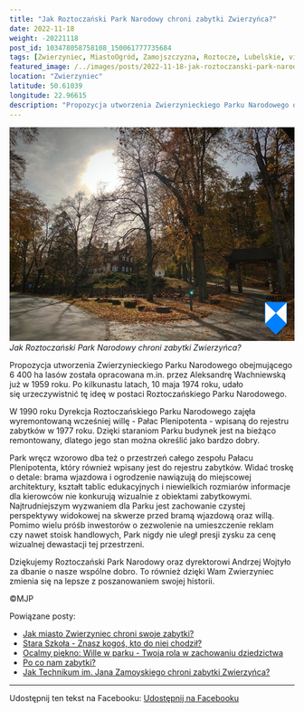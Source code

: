 ```yaml
---
title: "Jak Roztoczański Park Narodowy chroni zabytki Zwierzyńca?"
date: 2022-11-18
weight: -20221118
post_id: 103478058758108_150061777735684
tags: [Zwierzyniec, MiastoOgród, Zamojszczyzna, Roztocze, Lubelskie, villarestituta, turystyka, dziedzictwo, zabytki, kościoły, krajobrazy, roztoczanskiparknarodowy]
featured_image: /../images/posts/2022-11-18-jak-roztoczanski-park-narodowy-chroni-zabytki.jpg
location: "Zwierzyniec"
latitude: 50.61039
longitude: 22.96615
description: "Propozycja utworzenia Zwierzynieckiego Parku Narodowego obejmującego 6 400 ha lasów została opracowana m.in. przez Aleksandrę Wachniewską już w 1959 r..."
---
```


![Jak Roztoczański Park Narodowy chroni zabytki Zwierzyńca?](/images/posts/2022-11-18-jak-roztoczanski-park-narodowy-chroni-zabytki.jpg)
*Jak Roztoczański Park Narodowy chroni zabytki Zwierzyńca?*

Propozycja utworzenia Zwierzynieckiego Parku Narodowego obejmującego 6 400 ha lasów została opracowana m.in. przez Aleksandrę Wachniewską już w 1959 roku. Po kilkunastu latach, 10 maja 1974 roku, udało się urzeczywistnić tę ideę w postaci Roztoczańskiego Parku Narodowego.

W 1990 roku Dyrekcja Roztoczańskiego Parku Narodowego zajęła wyremontowaną wcześniej willę - Pałac Plenipotenta - wpisaną do rejestru zabytków w 1977 roku. Dzięki staraniom Parku budynek jest na bieżąco remontowany, dlatego jego stan można określić jako bardzo dobry.

Park wręcz wzorowo dba też o przestrzeń całego zespołu Pałacu Plenipotenta, który również wpisany jest do rejestru zabytków. Widać troskę o detale: brama wjazdowa i ogrodzenie nawiązują do miejscowej architektury, kształt tablic edukacyjnych i niewielkich rozmiarów informacje dla kierowców nie konkurują wizualnie z obiektami zabytkowymi.
Najtrudniejszym wyzwaniem dla Parku jest zachowanie czystej perspektywy widokowej na skwerze przed bramą wjazdową oraz willą. Pomimo wielu próśb inwestorów o zezwolenie na umieszczenie reklam czy nawet stoisk handlowych, Park nigdy nie uległ presji zysku za cenę wizualnej dewastacji tej przestrzeni.

Dziękujemy Roztoczański Park Narodowy oraz dyrektorowi Andrzej Wojtyło  za dbanie o nasze wspólne dobro. To również dzięki Wam Zwierzyniec zmienia się na lepsze z poszanowaniem swojej historii.



©MJP

Powiązane posty:
- [Jak miasto Zwierzyniec chroni swoje zabytki?](/posts/jak-miasto-zwierzyniec-chroni-swoje-zabytki)
- [Stara Szkoła - Znasz kogoś, kto do niej chodził?](/posts/stara-szkola-znasz-kogos-kto-do-niej-chodzil)
- [Ocalmy piękno: Wille w parku - Twoja rola w zachowaniu dziedzictwa](/posts/ocalmy-piekno-wille-w-parku-twoja-rola)
- [Po co nam zabytki?](/posts/po-co-nam-zabytki)
- [Jak Technikum im. Jana Zamoyskiego chroni zabytki Zwierzyńca?](/posts/jak-technikum-im-jana-zamoyskiego-chroni-zabytki)


---

Udostępnij ten tekst na Facebooku:
[Udostępnij na Facebooku](https://www.facebook.com/sharer/sharer.php?u=https://stowarzyszeniewachniewskiej.pl/posts/jak-roztoczanski-park-narodowy-chroni-zabytki)

<script type="application/ld+json">
{
  "@context": "https://schema.org",
  "@type": "BlogPosting",
  "headline": "Jak Roztoczański Park Narodowy chroni zabytki Zwierzyńca?",
  "datePublished": "2022-11-18",
  "dateModified": "2022-11-18",
  "author": {
    "@type": "Person",
    "name": "Michał Jan Patyk"
  },
  "publisher": {
    "@type": "Organization",
    "name": "Stowarzyszenie im. Aleksandry Wachniewskiej",
    "logo": {
      "@type": "ImageObject",
      "url": "https://stowarzyszeniewachniewskiej.pl/images/logo/logo.svg"
    }
  },
  "mainEntityOfPage": {
    "@type": "WebPage",
    "@id": "https://stowarzyszeniewachniewskiej.pl/posts/jak-roztoczanski-park-narodowy-chroni-zabytki"
  },
  "image": {
    "@type": "ImageObject",
    "url": "https://stowarzyszeniewachniewskiej.pl//images/posts/2022-11-18-jak-roztoczanski-park-narodowy-chroni-zabytki.jpg"
  },
  "articleSection": "Dziedzictwo Kulturowe i Zabytki",
  "keywords": "[Zwierzyniec, MiastoOgród, Zamojszczyzna, Roztocze, Lubelskie, villarestituta, turystyka, dziedzictwo, zabytki, kościoły, krajobrazy, roztoczanskiparknarodowy]",
  "wordCount": 189,
  "articleBody": "Propozycja utworzenia Zwierzynieckiego Parku Narodowego obejmującego 6 400 ha lasów została opracowana m.in. przez Aleksandrę Wachniewską już w 1959 roku. Po kilkunastu latach, 10 maja 1974 roku, udało się urzeczywistnić tę ideę w postaci Roztoczańskiego Parku Narodowego.\n\nW 1990 roku Dyrekcja Roztoczańskiego Parku Narodowego zajęła wyremontowaną wcześniej willę - Pałac Plenipotenta - wpisaną do rejestru zabytków w 1977 roku. Dzięki staraniom Parku budynek jest na bieżąco remontowany, dlatego jego stan można określić jako bardzo dobry.\n\nPark wręcz wzorowo dba też o przestrzeń całego zespołu Pałacu Plenipotenta, który również wpisany jest do rejestru zabytków. Widać troskę o detale: brama wjazdowa i ogrodzenie nawiązują do miejscowej architektury, kształt tablic edukacyjnych i niewielkich rozmiarów informacje dla kierowców nie konkurują wizualnie z obiektami zabytkowymi.\nNajtrudniejszym wyzwaniem dla Parku jest zachowanie czystej perspektywy widokowej na skwerze przed bramą wjazdową oraz willą. Pomimo wielu próśb inwestorów o zezwolenie na umieszczenie reklam czy nawet stoisk handlowych, Park nigdy nie uległ presji zysku za cenę wizualnej dewastacji tej przestrzeni.\n\nDziękujemy Roztoczański Park Narodowy oraz dyrektorowi Andrzej Wojtyło  za dbanie o nasze wspólne dobro. To również dzięki Wam Zwierzyniec zmienia się na lepsze z poszanowaniem swojej historii.\n\n\n\n©MJP",
  "description": "Propozycja utworzenia Zwierzynieckiego Parku Narodowego obejmującego 6 400 ha lasów została opracowana m.in. przez Aleksandrę Wachniewską już w 1959 r...",
  "copyrightHolder": {
    "@type": "Person",
    "name": "Michał Jan Patyk"
  }
}
</script>
<script type="application/ld+json">
{
  "@context": "https://schema.org",
  "@type": "BreadcrumbList",
  "itemListElement": [
    {
      "@type": "ListItem",
      "position": 1,
      "name": "Home",
      "item": "https://stowarzyszeniewachniewskiej.pl"
    },
    {
      "@type": "ListItem",
      "position": 2,
      "name": "posts",
      "item": "https://stowarzyszeniewachniewskiej.pl/posts"
    },
    {
      "@type": "ListItem",
      "position": 3,
      "name": "Jak Roztoczański Park Narodowy chroni zabytki Zwierzyńca?",
      "item": "https://stowarzyszeniewachniewskiej.pl/posts/jak-roztoczanski-park-narodowy-chroni-zabytki"
    }
  ]
}
</script>
